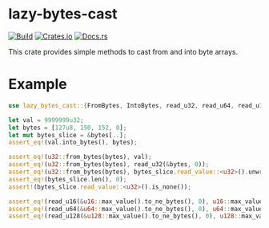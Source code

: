 # lazy-bytes-cast

[![Build](https://github.com/DoumanAsh/lazy-bytes-cast/workflows/Rust/badge.svg)](https://github.com/DoumanAsh/lazy-bytes-cast/actions?query=workflow%3ARust)
[![Crates.io](https://img.shields.io/crates/v/lazy-bytes-cast.svg)](https://crates.io/crates/lazy-bytes-cast)
[![Docs.rs](https://docs.rs/lazy-bytes-cast/badge.svg)](https://docs.rs/crate/lazy-bytes-cast/)

This crate provides simple methods to cast from and into byte arrays.

# Example

```rust
use lazy_bytes_cast::{FromBytes, IntoBytes, read_u32, read_u64, read_u128, read_u16, ReadBytes};

let val = 9999999u32;
let bytes = [127u8, 150, 152, 0];
let mut bytes_slice = &bytes[..];
assert_eq!(val.into_bytes(), bytes);

assert_eq!(u32::from_bytes(bytes), val);
assert_eq!(u32::from_bytes(bytes), read_u32(&bytes, 0));
assert_eq!(u32::from_bytes(bytes), bytes_slice.read_value::<u32>().unwrap());
assert_eq!(bytes_slice.len(), 0);
assert!(bytes_slice.read_value::<u32>().is_none());

assert_eq!(read_u16(&u16::max_value().to_ne_bytes(), 0), u16::max_value());
assert_eq!(read_u64(&u64::max_value().to_ne_bytes(), 0), u64::max_value());
assert_eq!(read_u128(&u128::max_value().to_ne_bytes(), 0), u128::max_value());
```
